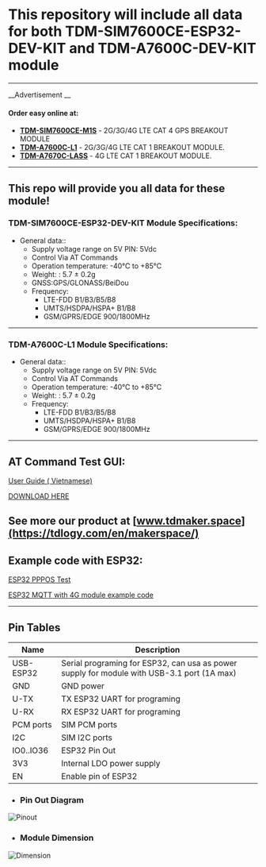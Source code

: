 # This repository will include all data for both TDM-SIM7600CE-ESP32-DEV-KIT and TDM-A7600C-DEV-KIT module
---
__Advertisement  __
#### Order easy online at:
- __[TDM-SIM7600CE-M1S](https://linhkienthuduc.com/module-4g-3g-2g-gps-simcom-sim7600ce-m1s-lte-cat-4-ra-chan)__ - 2G/3G/4G LTE CAT 4 GPS BREAKOUT MODULE
- __[TDM-A7600C-L1](https://linhkienthuduc.com/module-4g-3g-2g-simcom-a7600c-l1-lte-cat-1-ra-chan)__ - 2G/3G/4G LTE CAT 1 BREAKOUT MODULE.
- __[TDM-A7670C-LASS](https://linhkienthuduc.com/module-4g-simcom-a7670c-lass-da-ra-chan-thay-the-module-sim800l)__ - 4G LTE CAT 1 BREAKOUT MODULE.
----
This repo will provide you all data for these module!
---

### TDM-SIM7600CE-ESP32-DEV-KIT Module Specifications:

+ General data::
  - Supply voltage range on 5V PIN: 5Vdc
  - Control Via AT Commands
  - Operation temperature: -40℃ to +85℃
  - Weight: : 5.7 ± 0.2g
  - GNSS:GPS/GLONASS/BeiDou
  - Frequency:
    * LTE-FDD B1/B3/B5/B8
    * UMTS/HSDPA/HSPA+ B1/B8
    * GSM/GPRS/EDGE 900/1800MHz
---
### TDM-A7600C-L1 Module Specifications:

+ General data::
  - Supply voltage range on 5V PIN: 5Vdc
  - Control Via AT Commands
  - Operation temperature: -40℃ to +85℃
  - Weight: : 5.7 ± 0.2g
  - Frequency:
    * LTE-FDD B1/B3/B5/B8
    * UMTS/HSDPA/HSPA+ B1/B8
    * GSM/GPRS/EDGE 900/1800MHz

---
## AT Command Test GUI:

[User Guide ( Vietnamese)](https://linhkienthuduc.com/at-command-test-cho-cac-dong-module-sim)

[DOWNLOAD HERE](https://github.com/TDLOGY/ATCommand_Test)

See more our product at  [www.tdmaker.space](https://tdlogy.com/en/makerspace/)
---
## Example code with ESP32:

[ESP32 PPPOS Test](https://github.com/TDLOGY/esp32_pppos)

[ESP32 MQTT with 4G module example code](https://linhkienthuduc.com/huong-dan-su-dung-module-4g-voi-esp32-mqtt)

---

## Pin Tables
| Name| Description |
| ------ | ----------- |
| USB-ESP32 | Serial programing for ESP32, can usa as power supply for module with USB-3.1 port (1A max)|
| GND| GND power |
| U-TX| TX ESP32 UART for programing |
| U-RX| RX ESP32 UART for programing|
| PCM ports| SIM PCM ports|
| I2C| SIM I2C ports|
| IO0..IO36| ESP32 Pin Out|
| 3V3| Internal LDO power supply|
| EN| Enable pin of ESP32|

- ### Pin  Out Diagram

![Pinout](https://github.com/TDLOGY/TDM-SIM7600CE-ESP32-DEV-KIT/blob/main/SIM7600CE-ESP32-DEV-KIT-PINOUT.PNG)

- ### Module Dimension

![Dimension](https://github.com/TDLOGY/TDM-SIM7600CE-ESP32-DEV-KIT/blob/main/SIM7600CE-ESP32-DEV-KIT-Dimension.PNG)


